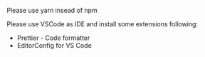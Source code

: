 Please use yarn insead of npm

Please use VSCode as IDE and install some extensions following:
- Prettier - Code formatter
- EditorConfig for VS Code
